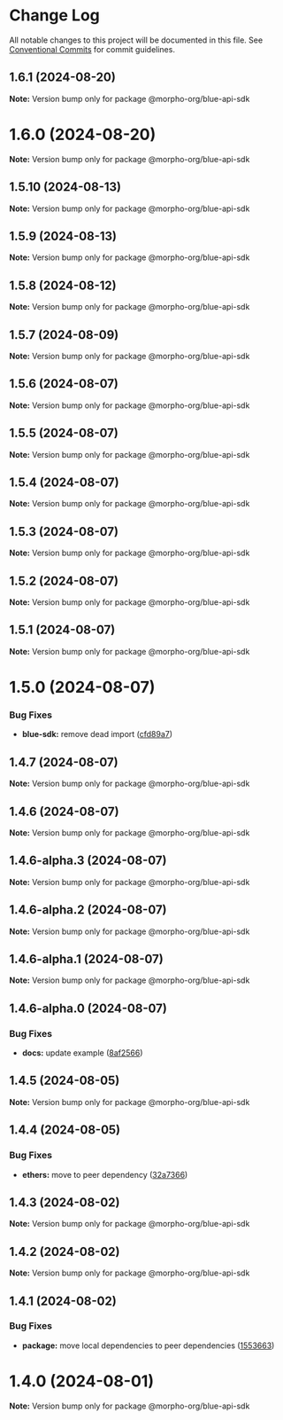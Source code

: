# Change Log

All notable changes to this project will be documented in this file.
See [Conventional Commits](https://conventionalcommits.org) for commit guidelines.

## 1.6.1 (2024-08-20)

**Note:** Version bump only for package @morpho-org/blue-api-sdk

# 1.6.0 (2024-08-20)

**Note:** Version bump only for package @morpho-org/blue-api-sdk

## 1.5.10 (2024-08-13)

**Note:** Version bump only for package @morpho-org/blue-api-sdk

## 1.5.9 (2024-08-13)

**Note:** Version bump only for package @morpho-org/blue-api-sdk

## 1.5.8 (2024-08-12)

**Note:** Version bump only for package @morpho-org/blue-api-sdk

## 1.5.7 (2024-08-09)

**Note:** Version bump only for package @morpho-org/blue-api-sdk

## 1.5.6 (2024-08-07)

**Note:** Version bump only for package @morpho-org/blue-api-sdk

## 1.5.5 (2024-08-07)

**Note:** Version bump only for package @morpho-org/blue-api-sdk

## 1.5.4 (2024-08-07)

**Note:** Version bump only for package @morpho-org/blue-api-sdk

## 1.5.3 (2024-08-07)

**Note:** Version bump only for package @morpho-org/blue-api-sdk

## 1.5.2 (2024-08-07)

**Note:** Version bump only for package @morpho-org/blue-api-sdk

## 1.5.1 (2024-08-07)

**Note:** Version bump only for package @morpho-org/blue-api-sdk

# 1.5.0 (2024-08-07)

### Bug Fixes

* **blue-sdk:** remove dead import ([cfd89a7](https://github.com/morpho-org/sdks/commit/cfd89a7dcb207bafb76c3294c1e96ab553c1568a))

## 1.4.7 (2024-08-07)

**Note:** Version bump only for package @morpho-org/blue-api-sdk

## 1.4.6 (2024-08-07)

**Note:** Version bump only for package @morpho-org/blue-api-sdk

## 1.4.6-alpha.3 (2024-08-07)

**Note:** Version bump only for package @morpho-org/blue-api-sdk

## 1.4.6-alpha.2 (2024-08-07)

**Note:** Version bump only for package @morpho-org/blue-api-sdk

## 1.4.6-alpha.1 (2024-08-07)

**Note:** Version bump only for package @morpho-org/blue-api-sdk

## 1.4.6-alpha.0 (2024-08-07)

### Bug Fixes

* **docs:** update example ([8af2566](https://github.com/morpho-org/sdks/commit/8af2566689c8c1ba70d20797e83837e9d0359108))

## 1.4.5 (2024-08-05)

**Note:** Version bump only for package @morpho-org/blue-api-sdk

## 1.4.4 (2024-08-05)

### Bug Fixes

* **ethers:** move to peer dependency ([32a7366](https://github.com/morpho-org/sdks/commit/32a7366e2a83a6a98bb0be69fc9d88f650174bf7))

## 1.4.3 (2024-08-02)

**Note:** Version bump only for package @morpho-org/blue-api-sdk

## 1.4.2 (2024-08-02)

**Note:** Version bump only for package @morpho-org/blue-api-sdk

## 1.4.1 (2024-08-02)

### Bug Fixes

* **package:** move local dependencies to peer dependencies ([1553663](https://github.com/morpho-org/sdks/commit/15536638c4564743b9d96de17b34739346b3b3e0))

# 1.4.0 (2024-08-01)

**Note:** Version bump only for package @morpho-org/blue-api-sdk
